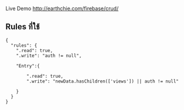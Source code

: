 Live Demo http://earthchie.com/firebase/crud/

## Rules ที่ใช้
```
{
  "rules": {
    ".read": true,
    ".write": "auth != null",
    
    "Entry":{
      
    	".read": true,
    	".write": "newData.hasChildren(['views']) || auth != null"
      
    }
  }
}
```
